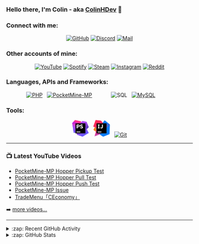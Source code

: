 ### Hello there, I'm Colin - aka [ColinHDev](https://github.com/ColinHDev) 👋

### Connect with me:

<p align="center">
	<a href="https://github.com/ColinHDev"><img src="https://img.icons8.com/bubbles/60/000000/github.png" alt="GitHub"/></a>
	<a href="https://discord.com/invite/cAYKEtaqnp"><img src="https://img.icons8.com/bubbles/60/000000/discord.png" alt="Discord"/></a>
	<a href="mailto:colinh.2911@gmail.com"><img src="https://img.icons8.com/bubbles/60/000000/gmail-new.png" alt="Mail"/></a>
</p>

### Other accounts of mine:

<p align="center">
	<a href="https://youtube.com/ColinHDev"><img src="https://img.icons8.com/bubbles/60/000000/youtube.png" alt="YouTube"/></a>
	<a href="https://open.spotify.com/user/31hlddslorcsvco4j3wipgvt67pm?si=9c143b633e75472b"><img src="https://img.icons8.com/bubbles/60/000000/spotify.png" alt="Spotify"/></a>
	<a href="https://steamcommunity.com/id/ColinHDev/"><img src="https://img.icons8.com/bubbles/60/000000/steam.png" alt="Steam"/></a>
	<a href="https://www.instagram.com/colinhdev/"><img src="https://img.icons8.com/bubbles/60/000000/instagram-new--v2.png" alt="Instagram"/></a>
	<a href="https://www.reddit.com/user/ColinHDev/"><img src="https://img.icons8.com/bubbles/60/000000/reddit.png" alt="Reddit"/></a>
</p>

### Languages, APIs and Frameworks:

<p align="center">
	<a href="https://php.net"><img src="https://img.icons8.com/dusk/50/000000/php-logo.png" alt="PHP"/></a> &nbsp
	<a href="https://pmmp.io"><img src="https://avatars.githubusercontent.com/u/3150836?s=200&v=4" width="42" alt="PocketMine-MP"/></a> &nbsp &nbsp &nbsp &nbsp &nbsp &nbsp
	<img src="https://img.icons8.com/external-soft-fill-juicy-fish/50/000000/external-sql-coding-and-development-soft-fill-soft-fill-juicy-fish.png" alt="SQL"/> &nbsp
	<a href="https://www.mysql.com"><img src="https://img.icons8.com/color/50/000000/mysql-logo.png" alt="MySQL"/></a> &nbsp &nbsp &nbsp &nbsp &nbsp &nbsp
</p>

### Tools:

<p align="center">
	<a href="https://www.jetbrains.com/phpstorm/"><img src="https://raw.githubusercontent.com/JetBrains/logos/96b4e064be1c0c0bee9e0636c925d10aa64732b6/web/phpstorm/phpstorm.svg" width="45" alt="PhpStorm"/></a> &nbsp
	<a href="https://www.jetbrains.com/idea/"><img src="https://raw.githubusercontent.com/JetBrains/logos/96b4e064be1c0c0bee9e0636c925d10aa64732b6/web/intellij-idea/intellij-idea.svg" width="45" alt="IntelliJ IDEA"/></a> &nbsp
	<a href="https://git-scm.com/"><img src="https://img.icons8.com/color/50/000000/git.png" alt="Git"/></a>
</p>

---

### 📺 Latest YouTube Videos
<!-- YOUTUBE:START -->
- [PocketMine-MP Hopper Pickup Test](https://www.youtube.com/watch?v=hVEPiK9KWkA)
- [PocketMine-MP Hopper Pull Test](https://www.youtube.com/watch?v=6NWvr6Kv88E)
- [PocketMine-MP Hopper Push Test](https://www.youtube.com/watch?v=4gSyuViaPaU)
- [PocketMine-MP Issue](https://www.youtube.com/watch?v=WZJLEkgbNUM)
- [TradeMenu「CEconomy」](https://www.youtube.com/watch?v=ed4_q23Zanc)
<!-- YOUTUBE:END -->
➡️ [more videos...](https://youtube.com/ColinHDev)

---

<details>
  <summary>:zap: Recent GitHub Activity</summary>

<!--START_SECTION:activity-->
1. 🗣 Commented on [#5869](https://github.com/pmmp/PocketMine-MP/pull/5869#issuecomment-1635557336) in [pmmp/PocketMine-MP](https://github.com/pmmp/PocketMine-MP)
2. 🗣 Commented on [#5869](https://github.com/pmmp/PocketMine-MP/pull/5869#issuecomment-1634962216) in [pmmp/PocketMine-MP](https://github.com/pmmp/PocketMine-MP)
3. 🗣 Commented on [#5869](https://github.com/pmmp/PocketMine-MP/pull/5869#issuecomment-1634159665) in [pmmp/PocketMine-MP](https://github.com/pmmp/PocketMine-MP)
4. 🗣 Commented on [#5869](https://github.com/pmmp/PocketMine-MP/pull/5869#issuecomment-1632490500) in [pmmp/PocketMine-MP](https://github.com/pmmp/PocketMine-MP)
5. 🗣 Commented on [#5869](https://github.com/pmmp/PocketMine-MP/pull/5869#issuecomment-1632384772) in [pmmp/PocketMine-MP](https://github.com/pmmp/PocketMine-MP)
6. 🗣 Commented on [#91](https://github.com/ColinHDev/CPlot/issues/91#issuecomment-1629769144) in [ColinHDev/CPlot](https://github.com/ColinHDev/CPlot)
7. 🗣 Commented on [#91](https://github.com/ColinHDev/CPlot/issues/91#issuecomment-1629452150) in [ColinHDev/CPlot](https://github.com/ColinHDev/CPlot)
8. 💪 Opened PR [#90](https://github.com/ColinHDev/CPlot/pull/90) in [ColinHDev/CPlot](https://github.com/ColinHDev/CPlot)
9. 💪 Opened PR [#89](https://github.com/ColinHDev/CPlot/pull/89) in [ColinHDev/CPlot](https://github.com/ColinHDev/CPlot)
10. 🗣 Commented on [#88](https://github.com/ColinHDev/CPlot/issues/88#issuecomment-1627693420) in [ColinHDev/CPlot](https://github.com/ColinHDev/CPlot)
<!--END_SECTION:activity-->

</details>

<details>
  <summary>:zap: GitHub Stats</summary>

  <img alt="ColinHDev's GitHub Stats" src="https://github-readme-stats.vercel.app/api?username=ColinHDev&theme=dark&count_private=true&show_icons=true&hide_rank=true&include_all_commits=true" />
  <img alt="ColinHDev's GitHub Stats" src="https://github-readme-stats.vercel.app/api/top-langs/?username=ColinHDev&theme=dark&show_icons=true" />
  <img alt="ColinHDev's GitHub Stats" src="https://github-profile-trophy.vercel.app/?username=ColinHDev&theme=darkhub" />

</details>
